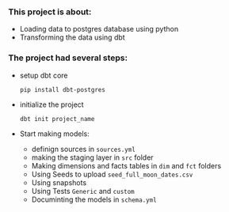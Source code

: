 ### This project is about:
- Loading data to postgres database using python
- Transforming the data using dbt

### The project had several steps:
- setup dbt core
  
  ```
  pip install dbt-postgres
  ```
- initialize the project
  
  ```
  dbt init project_name
  ```

- Start making models:
  - definign sources in 
    ``` sources.yml ```
  - making the staging layer in ``` src ``` folder
  - Making dimensions and facts tables in ``` dim ``` and ``` fct ``` folders
  - Using Seeds to upload ``` seed_full_moon_dates.csv ```
  - Using snapshots
  - Using Tests ``` Generic ``` and ``` custom ```
  - Documinting the models in ``` schema.yml ```
 
